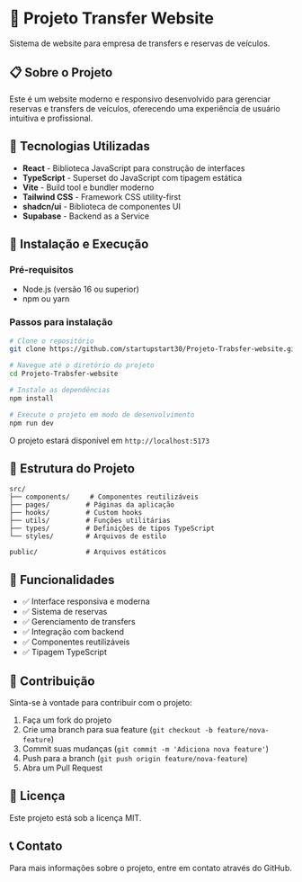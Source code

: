 # 🚗 Projeto Transfer Website

Sistema de website para empresa de transfers e reservas de veículos.

## 📋 Sobre o Projeto

Este é um website moderno e responsivo desenvolvido para gerenciar reservas e transfers de veículos, oferecendo uma experiência de usuário intuitiva e profissional.

## 🚀 Tecnologias Utilizadas

- **React** - Biblioteca JavaScript para construção de interfaces
- **TypeScript** - Superset do JavaScript com tipagem estática
- **Vite** - Build tool e bundler moderno
- **Tailwind CSS** - Framework CSS utility-first
- **shadcn/ui** - Biblioteca de componentes UI
- **Supabase** - Backend as a Service

## 🔧 Instalação e Execução

### Pré-requisitos
- Node.js (versão 16 ou superior)
- npm ou yarn

### Passos para instalação

```bash
# Clone o repositório
git clone https://github.com/startupstart30/Projeto-Trabsfer-website.git

# Navegue até o diretório do projeto
cd Projeto-Trabsfer-website

# Instale as dependências
npm install

# Execute o projeto em modo de desenvolvimento
npm run dev
```

O projeto estará disponível em `http://localhost:5173`

## 📁 Estrutura do Projeto

```
src/
├── components/     # Componentes reutilizáveis
├── pages/         # Páginas da aplicação
├── hooks/         # Custom hooks
├── utils/         # Funções utilitárias
├── types/         # Definições de tipos TypeScript
└── styles/        # Arquivos de estilo

public/            # Arquivos estáticos
```

## 🎯 Funcionalidades

- ✅ Interface responsiva e moderna
- ✅ Sistema de reservas
- ✅ Gerenciamento de transfers
- ✅ Integração com backend
- ✅ Componentes reutilizáveis
- ✅ Tipagem TypeScript

## 🤝 Contribuição

Sinta-se à vontade para contribuir com o projeto:

1. Faça um fork do projeto
2. Crie uma branch para sua feature (`git checkout -b feature/nova-feature`)
3. Commit suas mudanças (`git commit -m 'Adiciona nova feature'`)
4. Push para a branch (`git push origin feature/nova-feature`)
5. Abra um Pull Request

## 📄 Licença

Este projeto está sob a licença MIT.

## 📞 Contato

Para mais informações sobre o projeto, entre em contato através do GitHub.
